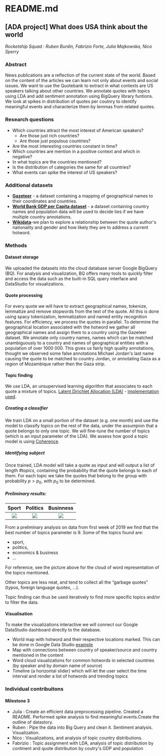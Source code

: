 # README.md
## [ADA project] What does USA think about the world
*Rocketship Squad : Ruben Burdin, Fabrizio Forte, Julia Majkowska, Nico Sperry*

### Abstract
News publications are a reflection of the current state of the world. Based on the content of the articles we can learn not only about events and social issues. We want to use the Quotebank to extract in what contexts are US speakers talking about other countries. We annotate quotes with topics using LDA and add sentiment annotation using BigQuery library funtions. We look at spikes in distribution of quotes per coutnry to identify meaningful events and characterize them by lemmas from related quotes.   

### Research questions
 - Which countries attract the most interest of American speakers? 
     - Are those just rich countries? 
     - Are those just populous countries? 
 - Are the most interesting countries constant in time? 
- Which countries are mention in a positive context and which in negative? 
- In what topics are the countries mentioned? 
- Is the distribution of categories the same for all countries? 
- What events can spike the interest of US speakers? 

### Additional datasets
- [**Gazeteer**](http://download.geonames.org/export/dump/) - a dataset containing a mapping of geographical names to their coordinates and countries.  
- [**World Bank GDP per Capita dataset**](https://data.worldbank.org/indicator/NY.GDP.PCAP.CD?view=chart) - a dataset containing country names and population data will be used to decide ties if we have multiple country annotations.
- [**Wikidata**](https://drive.google.com/drive/folders/1VAFHacZFh0oxSxilgNByb1nlNsqznUf0)-we plan to explore a relationship between the quote author's nationality and gender and how likely they are to address a current hotword. 

### Methods
#### Dataset storage
We uploaded the datasets into the cloud database server Google BigQuery (BQ). For analysis and visualization, BQ offers many tools to quickly filter and access the data such as the built-in SQL query interface and DataStudio for visualizations.
#### Quote processing
For every quote we will have to extract geographical names, tokenize, lemmatize and remove stopwords from the text of the quote. All this is done using spacy tokenization, lemmatization and named entity recognition features. For efficiency, we process the quotes in parallel. 
To determine the geographical location associated with the hotword we gather all geographical names and assign them to a country using the Gazeteer dataset. We annotate only country names, names which can be matched unambiguously to a country and names of geographical entities with a population of over 1000 000. This gives us fairly high quality annotations, thought we observed some false annotations Michael Jordan's last name causing the quote to be matched to country Jordan, or annotating Gaza as a region of Mozambique rather then the Gaza strip.  

#### Topic finding
We use LDA, an unsupervised learning algorithm that associates to each quote a mixture of topics.
[Latent Dirichlet Allocation (LDA)](https://en.wikipedia.org/wiki/Latent_Dirichlet_allocation) -  [implementation used]( https://radimrehurek.com/gensim/models/ldamulticore.html ).

##### Creating a classifier
We train LDA on a small portion of the dataset (e.g. one month) and use the model to classify topics on the rest of the data, under the assumpion that a quote belongs to only one topic. 
We will fine-tune the number of topics (which is an input parameter of the LDA). We assess how good a topic model is using [Coherence](https://radimrehurek.com/gensim/models/coherencemodel.html ). 
##### Identifying subject
Once trained, LDA model will take a quote as input and will output a list of length *#topics*, containing the probability that the quote belongs to each of them. 
For each topic we take the quotes that belong to the group with probability $p > p_0$, with $p_0$ to be determined.

##### Preliminary results:
Sport |Politics | Businness|
:-----:|:-----:|:-----:|
| ![](https://i.imgur.com/Upb2gva.png)  |  ![](https://i.imgur.com/lnjjc0n.png) | ![](https://i.imgur.com/ojzeK0j.png)

From a preliminary analysis on data from first week of 2019 we find that the best number of topics parameter is 9.
Some of the topics found are: 
- sport,
- politics, 
- economics & business
- ...

For reference, see the picture above for the cloud of word representation of the topics mentioned.

Other topics are less neat, and tend to collect all the “garbage quotes” (typos, foreign language quotes, ...).

Topic finding can thus be used iteratively to find more specific topics and/or to filter the data.

#### Visualisation
To make the visualizations interactive we will connect our Google DataStudio dashboard directly to the database.

- World map with hotword and their respective locations marked. This can be done in Google Data Studio [example](https://datastudio.google.com/reporting/4617cbac-3514-4c8d-a999-a3cb6683e579)
- Map with connections between country of speaker/source and country mentioned in the content
- Word cloud visualizations for common hotwords in selected countries (by speaker and by domain name of source)
- Timeline (a horizontal slider) which will let the user select the time interval and render a list of hotwords and trending topics

### Individual contribuitons

#### Milestone 3
- Julia : Create an efficient data preprocessing pipeline. Created a README. Performed spike analysis to find meaningful events.Create the outline of datastory.  
- Ruben : Pipe the data into Big Query and clean it. Sentiment analysis. Visualization. 
- Nico : Visualizations, and analysis of topic country distributions. 
- Fabrizio : Topic assignment with LDA, analysis of topic distribution by continent and quote distribution by coutry's GDP and population 

